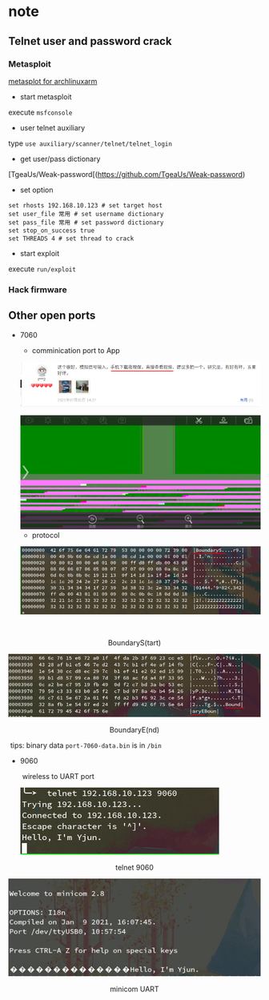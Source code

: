 # note

## Telnet user and password crack

### Metasploit

[metasplot for archlinuxarm](https://gitee.com/yjun123/alarm-pkgbuilds/tree/master/metasploit)

- start metasploit 

execute `msfconsole`

- user telnet auxiliary 

type `use auxiliary/scanner/telnet/telnet_login`

- get user/pass dictionary

[TgeaUs/Weak-password[(https://github.com/TgeaUs/Weak-password)

- set option

```
set rhosts 192.168.10.123 # set target host
set user_file 常用 # set username dictionary
set pass_file 常用 # set password dictionary
set stop_on_success true
set THREADS 4 # set thread to crack
```
- start exploit

execute `run/exploit`

### Hack firmware



## Other open ports

- 7060

  - comminication port to App

  ![image-20210810114123816](image/taobao-comment-1.png)
  
  
  
  <img src="image/夜视保-screenshot.png" alt="夜视保截图" style="zoom:80%;" />
  
  
  
  - protocol
  
  ![image-20210810112532198](image/port-7060-protocol-boundary-start.png)
  
  ​								

<center>BoundaryS(tart)</center>

![image-20210810112944352](image/port-7060-protocol-boundary-end.png)

<center>BoundaryE(nd)</center>

​									tips: binary data `port-7060-data.bin` is in `/bin`

- 9060

  ​	wireless to UART port

  ![image-20210810113549866](image/port-9060-telnet.png)

<center>telnet 9060</center>

![image-20210810113648774](image/port-9060-minicom-uart.png)

<center>minicom UART</center>

​							

